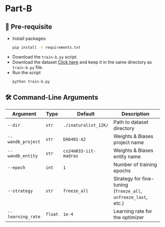 # Part-B

## 🔧 Pre-requisite
- Install packages:
  ```bash
  pip install -r requirements.txt
- Download the ``train-b.py`` script.
- Download the dataset [Click here]((https://storage.googleapis.com/wandb_datasets/nature_12K.zip)) and keep it in the same directory as ``train-b.py`` file.
- Run the script
  ```bash
  python train-b.py
## 🛠️ Command-Line Arguments

| Argument              | Type     | Default               | Description                                                   |
|-----------------------|----------|------------------------|---------------------------------------------------------------|
| `--dir`               | `str`    | `./inaturalist_12K/`   | Path to dataset directory                                     |
| `--wandb_project`     | `str`    | `DA6401-A2`            | Weights & Biases project name                                 |
| `--wandb_entity`      | `str`    | `cs24m033-iit-madras`  | Weights & Biases entity name                                  |
| `--epoch`             | `int`    | `1`                    | Number of training epochs                                     |
| `--strategy`          | `str`    | `freeze_all`           | Strategy for fine-tuning (`freeze_all`, `unfreeze_last`, etc.)|
| `--learning_rate`     | `float`  | `1e-4`                 | Learning rate for the optimizer                               |
